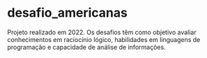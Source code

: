 # desafio_americanas
Projeto realizado em 2022. Os desafios têm como objetivo avaliar conhecimentos em raciocínio lógico, habilidades em linguagens de programação e capacidade de análise de informações.
